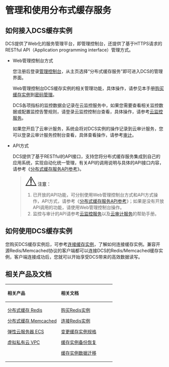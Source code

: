 # 管理和使用分布式缓存服务<a name="zh-cn_topic_0033568448"></a>

## 如何接入DCS缓存实例<a name="section121075018358"></a>

DCS提供了Web化的服务管理平台，即管理控制台，还提供了基于HTTPS请求的RESTful API（Application programming interface）管理方式。

-   Web管理控制台方式

    您注册后登录[管理控制台](https://console.huaweicloud.com)，从主页选择“分布式缓存服务”即可进入DCS的管理界面。

    Web管理控制台DCS缓存实例的相关管理功能，具体操作，请参见本手册[购买缓存实例](购买缓存实例.md)到[密码管理](密码管理.md)。

    DCS各项指标的监控数据会记录在云监控服务中，如果您需要查看相关监控数据或配置监控告警规则，请登录云监控控制台查看，具体操作，请参考[云监控服务](https://support.huaweicloud.com/ces/index.html)。

    如果您开启了云审计服务，系统会将对DCS实例的操作记录到云审计服务，您可以登录云审计服务控制台查看，具体查看操作，请参考[审计](审计.md)。

-   API方式

    DCS提供了基于RESTful的API接口，支持您将分布式缓存服务集成到自己的应用系统，实现自动化统一管理，有关API的调用说明与具体的API接口内容，请参考《[分布式缓存服务API参考](https://support.huaweicloud.com/api-dcs/dcs-zh-api-180423001.html)》。

    >![](public_sys-resources/icon-notice.gif) **注意：**   
    >1.  已开放的API功能，可分别使用Web管理控制台方式和API方式操作，API方式，请参考《[分布式缓存服务API参考](https://support.huaweicloud.com/api-dcs/dcs-zh-api-180423001.html)》；如果是没有开放API调用的功能，请使用Web管理控制台操作。  
    >2.  监控与审计的API请参考[云监控服务](https://support.huaweicloud.com/ces/index.html)以及[云审计服务](https://support.huaweicloud.com/cts/index.html)的帮助手册。  


## 如何使用DCS缓存实例<a name="section1278313113617"></a>

您购买DCS缓存实例后，可参考[连接缓存实例](连接缓存实例.md)，了解如何连接缓存实例。兼容开源Redis/Memcached协议的客户端都可以连接DCS的Redis/Memcached缓存实例，客户端连接成功后，您就可以开始享受DCS带来的高效数据读写。

## 相关产品及文档<a name="section152613113129"></a>

<a name="td475c361406b4841ba0faa98fc782ed5"></a>
<table><thead align="left"><tr id="rb27d733848ce4e7a9386965803595f1b"><th class="cellrowborder" valign="top" width="50%" id="mcps1.1.3.1.1"><p id="a5cc8ae3032d8416f9696b6f2a50d82d4"><a name="a5cc8ae3032d8416f9696b6f2a50d82d4"></a><a name="a5cc8ae3032d8416f9696b6f2a50d82d4"></a>相关产品</p>
</th>
<th class="cellrowborder" valign="top" width="50%" id="mcps1.1.3.1.2"><p id="ad3b8309045294369bdb9a006daef8f00"><a name="ad3b8309045294369bdb9a006daef8f00"></a><a name="ad3b8309045294369bdb9a006daef8f00"></a>相关文档</p>
</th>
</tr>
</thead>
<tbody><tr id="re4588baf45714b4f80c021cca1290879"><td class="cellrowborder" valign="top" width="50%" headers="mcps1.1.3.1.1 "><p id="a8c37acc50b884e0b9a71051bcb9179b4"><a name="a8c37acc50b884e0b9a71051bcb9179b4"></a><a name="a8c37acc50b884e0b9a71051bcb9179b4"></a><a href="https://www.huaweicloud.com/product/dcs.html?infodocbz" target="_blank" rel="noopener noreferrer">分布式缓存 Redis</a></p>
<p id="a11d9314698354304b9a9e9cb1270b5c9"><a name="a11d9314698354304b9a9e9cb1270b5c9"></a><a name="a11d9314698354304b9a9e9cb1270b5c9"></a><a href="https://www.huaweicloud.com/product/dcsmem.html?infodocbz" target="_blank" rel="noopener noreferrer">分布式缓存 Memcached</a></p>
<p id="abeaed75bd99c4aeeb5ef850c82a274f2"><a name="abeaed75bd99c4aeeb5ef850c82a274f2"></a><a name="abeaed75bd99c4aeeb5ef850c82a274f2"></a><a href="https://www.huaweicloud.com/product/ecs.html?infodocbz" target="_blank" rel="noopener noreferrer">弹性云服务器 ECS</a></p>
<p id="zh-cn_topic_0046844820_p841193941416"><a name="zh-cn_topic_0046844820_p841193941416"></a><a name="zh-cn_topic_0046844820_p841193941416"></a><a href="http://www.huaweicloud.com/product/vpc.html?infodocbz" target="_blank" rel="noopener noreferrer">虚拟私有云 VPC</a></p>
</td>
<td class="cellrowborder" valign="top" width="50%" headers="mcps1.1.3.1.2 "><p id="a0c4ea7b976b745079231aeb676430680"><a name="a0c4ea7b976b745079231aeb676430680"></a><a name="a0c4ea7b976b745079231aeb676430680"></a><a href="https://support.huaweicloud.com/usermanual-dcs/dcs-zh-ug-180315001.html?infodocbz" target="_blank" rel="noopener noreferrer">购买Redis实例</a></p>
<p id="zh-cn_topic_0046844820_p682916370595"><a name="zh-cn_topic_0046844820_p682916370595"></a><a name="zh-cn_topic_0046844820_p682916370595"></a><a href="https://support.huaweicloud.com/usermanual-dcs/zh-cn_topic_0082114847.html?infodocbz" target="_blank" rel="noopener noreferrer">连接Redis实例</a></p>
<p id="a3d146c9e41904a09b098cc34a53b5652"><a name="a3d146c9e41904a09b098cc34a53b5652"></a><a name="a3d146c9e41904a09b098cc34a53b5652"></a><a href="https://support.huaweicloud.com/usermanual-dcs/zh-cn_topic_0061845451.html?infodocbz" target="_blank" rel="noopener noreferrer">变更缓存实例规格</a></p>
<p id="zh-cn_topic_0046844820_p12250886517"><a name="zh-cn_topic_0046844820_p12250886517"></a><a name="zh-cn_topic_0046844820_p12250886517"></a><a href="https://support.huaweicloud.com/usermanual-dcs/zh-cn_topic_0079545637.html?infodocbz" target="_blank" rel="noopener noreferrer">缓存实例备份恢复</a></p>
<p id="zh-cn_topic_0046844820_p143616360517"><a name="zh-cn_topic_0046844820_p143616360517"></a><a name="zh-cn_topic_0046844820_p143616360517"></a><a href="https://support.huaweicloud.com/migration-dcs/zh-cn_topic_0078784423.html?infodocbz" target="_blank" rel="noopener noreferrer">缓存实例数据迁移</a></p>
</td>
</tr>
</tbody>
</table>

